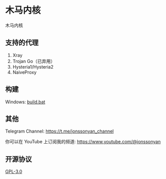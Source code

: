 # 木马内核

木马内核

## 支持的代理

1. Xray
2. Trojan Go（已弃用）
3. Hysteria1/Hysteria2
4. NaiveProxy

## 构建

Windows: [build.bat](build.bat)

## 其他

Telegram Channel: https://t.me/jonssonyan_channel

你可以在 YouTube 上订阅我的频道: https://www.youtube.com/@jonssonyan

## 开源协议

[GPL-3.0](LICENSE)